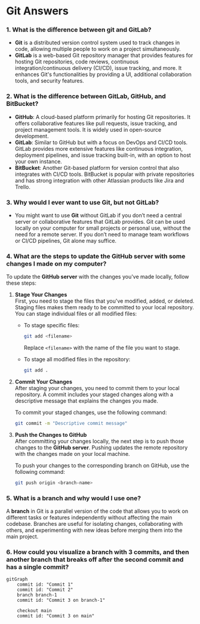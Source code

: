 # Git Answers

### 1. What is the difference between git and GitLab?
- **Git** is a distributed version control system used to track changes in code, allowing multiple people to work on a project simultaneously.
- **GitLab** is a web-based Git repository manager that provides features for hosting Git repositories, code reviews, continuous integration/continuous delivery (CI/CD), issue tracking, and more. It enhances Git's functionalities by providing a UI, additional collaboration tools, and security features.

### 2. What is the difference between GitLab, GitHub, and BitBucket?
- **GitHub**: A cloud-based platform primarily for hosting Git repositories. It offers collaborative features like pull requests, issue tracking, and project management tools. It is widely used in open-source development.
- **GitLab**: Similar to GitHub but with a focus on DevOps and CI/CD tools. GitLab provides more extensive features like continuous integration, deployment pipelines, and issue tracking built-in, with an option to host your own instance.
- **BitBucket**: Another Git-based platform for version control that also integrates with CI/CD tools. BitBucket is popular with private repositories and has strong integration with other Atlassian products like Jira and Trello.

### 3. Why would I ever want to use Git, but not GitLab?
- You might want to use **Git** without GitLab if you don’t need a central server or collaborative features that GitLab provides. Git can be used locally on your computer for small projects or personal use, without the need for a remote server. If you don’t need to manage team workflows or CI/CD pipelines, Git alone may suffice.

### 4. What are the steps to update the GitHub server with some changes I made on my computer?

To update the **GitHub server** with the changes you've made locally, follow these steps:

1. **Stage Your Changes**  
   First, you need to stage the files that you've modified, added, or deleted. Staging files makes them ready to be committed to your local repository. You can stage individual files or all modified files:

   - To stage specific files:
     ```bash
     git add <filename>
     ```
     Replace `<filename>` with the name of the file you want to stage.

   - To stage all modified files in the repository:
     ```bash
     git add .
     ```

2. **Commit Your Changes**  
   After staging your changes, you need to commit them to your local repository. A commit includes your staged changes along with a descriptive message that explains the changes you made. 

   To commit your staged changes, use the following command:
   ```bash
   git commit -m "Descriptive commit message"


3. **Push the Changes to GitHub**  
   After committing your changes locally, the next step is to push those changes to the **GitHub server**. Pushing updates the remote repository with the changes made on your local machine.

   To push your changes to the corresponding branch on GitHub, use the following command:
   ```bash
   git push origin <branch-name>


### 5. What is a branch and why would I use one?

A **branch** in Git is a parallel version of the code that allows you to work on different tasks or features independently without affecting the main codebase. Branches are useful for isolating changes, collaborating with others, and experimenting with new ideas before merging them into the main project.

### 6. How could you visualize a branch with 3 commits, and then another branch that breaks off after the second commit and has a single commit?

```mermaid
gitGraph
    commit id: "Commit 1"
    commit id: "Commit 2"
    branch branch-1
    commit id: "Commit 3 on branch-1"
    
    checkout main
    commit id: "Commit 3 on main"